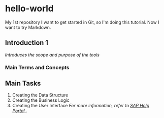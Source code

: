 # hello-world
My 1st repository
I want to get started in Git, so I'm doing this tutorial.
Now I want to try Markdown.
## Introduction 1
*Introduces the scope and purpose of the tools*
### Main Terms and Concepts
## Main Tasks
1. Creating the Data Structure
2. Creating the Business Logic
3. Creating the User Interface 
*For more information, refer to [SAP Help Portal ](http://help.sap.com).*
